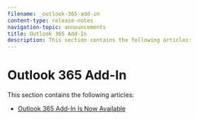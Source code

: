 ```yaml
---
filename: _outlook-365-add-in
content-type: release-notes
navigation-topic: announcements
title: Outlook 365 Add-In
description: This section contains the following articles:
---
```


# Outlook 365 Add-In

This section contains the following articles:

* [Outlook 365 Add-In Is Now Available](../../product-announcements/outlook-365-add-in/outlook-365-add-in-now-available.md)

